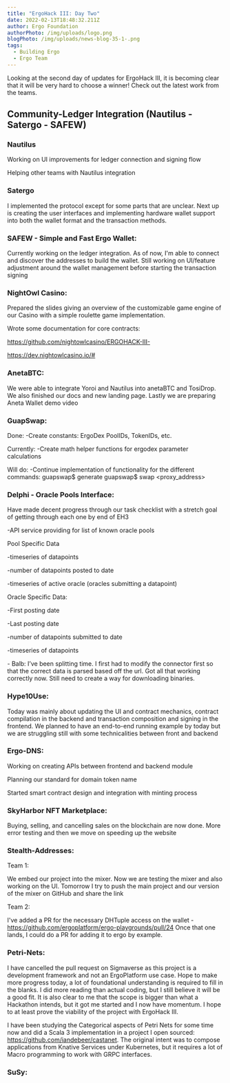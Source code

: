 ```yaml
---
title: "ErgoHack III: Day Two"
date: 2022-02-13T18:48:32.211Z
author: Ergo Foundation
authorPhoto: /img/uploads/logo.png
blogPhoto: /img/uploads/news-blog-35-1-.png
tags:
  - Building Ergo
  - Ergo Team
---
```

<!--StartFragment-->

Looking at the second day of updates for ErgoHack III, it is becoming clear that it will be very hard to choose a winner! Check out the latest work from the teams.





## Community-Ledger Integration (Nautilus - Satergo - SAFEW)

### Nautilus

Working on UI improvements for ledger connection and signing flow

Helping other teams with Nautilus integration

### Satergo

I implemented the protocol except for some parts that are unclear. Next up is creating the user interfaces and implementing hardware wallet support into both the wallet format and the transaction methods.

### SAFEW - Simple and Fast Ergo Wallet:

Currently working on the ledger integration. As of now, I'm able to connect and discover the addresses to build the wallet. Still working on UI/feature adjustment around the wallet management before starting the transaction signing

### NightOwl Casino:

Prepared the slides giving an overview of the customizable game engine of our Casino with a simple roulette game implementation.



Wrote some documentation for core contracts:

<https://github.com/nightowlcasino/ERGOHACK-III->

<https://dev.nightowlcasino.io/#> 

### AnetaBTC:

We were able to integrate Yoroi and Nautilus into anetaBTC and TosiDrop. We also finished our docs and new landing page. Lastly we are preparing Aneta Wallet demo video



### GuapSwap:

Done: -Create constants: ErgoDex PoolIDs, TokenIDs, etc. 

Currently: -Create math helper functions for ergodex parameter calculations 

Will do: -Continue implementation of functionality for the different commands: guapswap$ generate guapswap$ swap <proxy_address> 



### Delphi - Oracle Pools Interface:

Have made decent progress through our task checklist with a stretch goal of getting through each one by end of EH3 



\-API service providing for list of known oracle pools

Pool Specific Data

\-timeseries of datapoints

\-number of datapoints posted to date

\-timeseries of active oracle (oracles submitting a datapoint)



Oracle Specific Data:

\-First posting date

\-Last posting date

\-number of datapoints submitted to date

\-timeseries of datapoints



\- Balb: I’ve been splitting time. I first had to modify the connector first so that the correct data is parsed based off the url. Got all that working correctly now. Still need to create a way for downloading binaries.

### Hype10Use: 

Today was mainly about updating the UI and contract mechanics, contract compilation in the backend and transaction composition and signing in the frontend. We planned to have an end-to-end running example by today but we are struggling still with some technicalities between front and backend

### Ergo-DNS: 

Working on creating APIs between frontend and backend module

Planning our standard for domain token name

Started smart contract design and integration with minting process



### SkyHarbor NFT Marketplace:

Buying, selling, and cancelling sales on the blockchain are now done. More error testing and then we move on speeding up the website



### Stealth-Addresses:

Team 1:

We embed our project into the mixer. Now we are testing the mixer and also working on the UI. Tomorrow I try to push the main project and our version of the mixer on GitHub and share the link



Team 2:

I've added a PR for the necessary DHTuple access on the wallet - <https://github.com/ergoplatform/ergo-playgrounds/pull/24> Once that one lands, I could do a PR for adding it to ergo by example.



### Petri-Nets:

I have cancelled the pull request on Sigmaverse as this project is a development framework and not an ErgoPlatform use case. Hope to make more progress today, a lot of foundational understanding is required to fill in the blanks. I did more reading than actual coding, but I still believe it will be a good fit. It is also clear to me that the scope is bigger than what a Hackathon intends, but it got me started and I now have momentum. I hope to at least prove the viability of the project with ErgoHack III.



I have been studying the Categorical aspects of Petri Nets for some time now and did a Scala 3 implementation in a project I open sourced: <https://github.com/iandebeer/castanet>. The original intent was to compose applications from Knative Services under Kubernetes, but it requires a lot of Macro programming to work with GRPC interfaces.

### SuSy:

<!--EndFragment-->